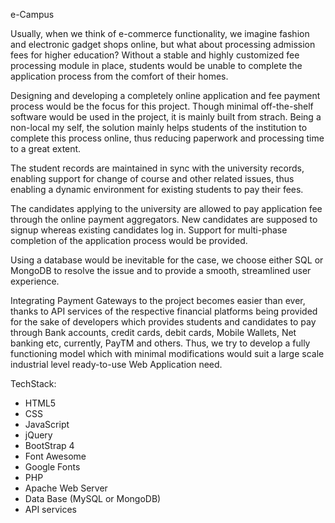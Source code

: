 e-Campus


Usually, when we think of e-commerce functionality, we imagine fashion and electronic gadget shops online, 
but what about processing admission fees for higher education? Without a stable and highly customized fee 
processing module in place, students would be unable to complete the application process from the comfort of their homes.

Designing and developing a completely online application and fee payment process would be the focus for this project. Though minimal off-the-shelf software would be used in the project, it is mainly built from strach. Being a non-local my self, the solution mainly helps students of the institution to complete this process online, thus reducing paperwork and processing time to a great extent.

The student records are maintained in sync with the university records, enabling support for change of course and other related issues, thus enabling a dynamic environment for existing students to pay their fees. 

The candidates applying to the university are allowed to pay application fee through the online payment aggregators. New candidates are supposed to signup whereas existing candidates log in. Support for multi-phase completion of the application process would be provided.

Using a database would be inevitable for the case, we choose either SQL or MongoDB to resolve the issue and to provide a smooth, streamlined user experience.  

Integrating Payment Gateways to the project becomes easier than ever, thanks to API services of the respective financial platforms being provided for the sake of developers which provides students and candidates to pay through Bank accounts, credit cards, debit cards, Mobile Wallets, Net banking etc, currently, PayTM and others. Thus, we try to develop a fully functioning model which with minimal modifications would suit a large scale industrial level ready-to-use Web Application need.

TechStack:
- HTML5
- CSS
- JavaScript
- jQuery
- BootStrap 4
- Font Awesome
- Google Fonts
- PHP
- Apache Web Server
- Data Base (MySQL or MongoDB)
- API services

